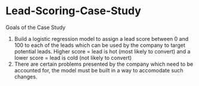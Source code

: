 # Lead-Scoring-Case-Study
Goals of the Case Study
1. Build a logistic regression model to assign a lead score between 0 and 100 to each of the leads which can be used by the company to target potential leads. Higher score = lead is hot (most likely to convert) and a lower score = lead is cold (not likely to convert)
2. There are certain problems presented by the company which need to be accounted for, the model must be built in a way to accomodate such changes.
